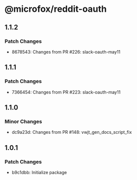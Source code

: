 # @microfox/reddit-oauth

## 1.1.2

### Patch Changes

- 8678543: Changes from PR #226: slack-oauth-may11

## 1.1.1

### Patch Changes

- 7366454: Changes from PR #223: slack-oauth-may11

## 1.1.0

### Minor Changes

- dc9a23d: Changes from PR #148: vwjt_gen_docs_script_fix

## 1.0.1

### Patch Changes

- b9c1dbb: Initialize package
